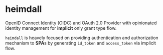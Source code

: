 # heimdall

OpenID Connect Identity (OIDC) and OAuth 2.0 Provider with opinionated identity management for **implicit** only grant type flow.

`heimdall` is heavely focused on providing authentication and authorization mechanism to **SPA**s by generating `id_token` and `access_token` via implicit flow.
